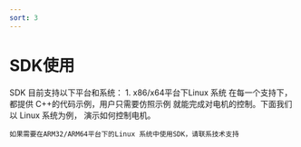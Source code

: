 ```yaml
---
sort: 3
---
```


# SDK使用
SDK 目前支持以下平台和系统：
    1. x86/x64平台下Linux 系统
在每一个支持下，都提供 C++的代码示例，用户只需要仿照示例 就能完成对电机的控制。下面我们以 Linux 系统为例， 演示如何控制电机。
```note
如果需要在ARM32/ARM64平台下的Linux 系统中使用SDK，请联系技术支持
```